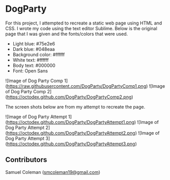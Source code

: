 # DogParty

For this project, I attempted to recreate a static web page using HTML and CSS. I wrote my code using the text editor Sublime. Below is the original page that I was given and the fonts/colors that were used.

* Light blue: #75e2e6
* Dark blue: #048eaa
* Background color: #ffffff
* White text: #ffffff
* Body text: #000000
* Font: Open Sans

![Image of Dog Party Comp 1]
(https://raw.githubusercontent.com/DogParty/DogPartyComp1.png)
![Image of Dog Party Comp 2]
(https://octodex.github.com/DogParty/DogPartyComp2.png)

The screen shots below are from my attempt to recreate the page.

![Image of Dog Party Attempt 1]
(https://octodex.github.com/DogParty/DogPartyAttempt1.png)
![Image of Dog Party Attempt 2]
(https://octodex.github.com/DogParty/DogPartyAttempt2.png)
![Image of Dog Party Attempt 3]
(https://octodex.github.com/DogParty/DogPartyAttempt3.png)

## Contributors 

Samuel Coleman (smcoleman19@gmail.com)

